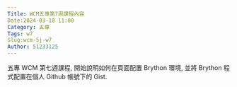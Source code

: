 ```yaml
---
Title: WCM五專第7周課程內容
Date:2024-03-18 11:00
Category: 五專
Tags: w7
Slug:wcm-5j-w7
Author: 51233125
---
```

五專 WCM 第七週課程, 開始說明如何在頁面配置 Brython 環境, 並將 Brython 程式配置在個人 Github 帳號下的 Gist.
